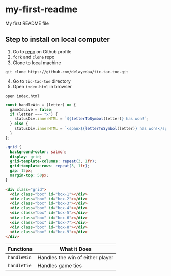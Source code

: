 # my-first-readme
My first README file

## Step to install on local computer
1. Go to [repo](https://github.com/delayedaa/tic-tac-toe.git) on Github profile
2. `fork` and `clone` repo
3. Clone to local machine
```text
git clone https://github.com/delayedaa/tic-tac-toe.git
```
4. Go to `tic-tac-toe` directory
5. Open `index.html` in browser
```text
open index.html
```

```javascript
const handleWin = (letter) => {
  gameIsLive = false;
  if (letter === "x") {
    statusDiv.innerHTML = `${letterToSymbol(letter)} has won!`;
  } else {
    statusDiv.innerHTML = `<span>${letterToSymbol(letter)} has won!</span>`;
  }
};
```

```css
.grid {
  background-color: salmon;
  display: grid;
  grid-template-columns: repeat(3, 1fr);
  grid-template-rows: repeat(3, 1fr);
  gap: 15px;
  margin-top: 50px;
}
```

```html
<div class="grid">
  <div class="box" id="box-1"></div>
  <div class="box" id="box-2"></div>
  <div class="box" id="box-3"></div>
  <div class="box" id="box-4"></div>
  <div class="box" id="box-5"></div>
  <div class="box" id="box-6"></div>
  <div class="box" id="box-7"></div>
  <div class="box" id="box-8"></div>
  <div class="box" id="box-9"></div>
</div>
```

| Functions | What it Does |
| ----------- | ----------- |
| `handleWin` | Handles the win of either player |
| `handleTie` | Handles game ties |